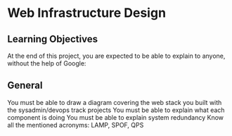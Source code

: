 # Web Infrastructure Design

## Learning Objectives
At the end of this project, you are expected to be able to explain to anyone, without the help of Google:

## General
You must be able to draw a diagram covering the web stack you built with the sysadmin/devops track projects
You must be able to explain what each component is doing
You must be able to explain system redundancy
Know all the mentioned acronyms: LAMP, SPOF, QPS
